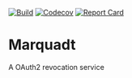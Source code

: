 [![Build](https://travis-ci.org/gargravarr/marquadt.svg?branch=master)][Build]
[![Codecov](https://codecov.io/github/gargravarr/marquadt/coverage.svg?branch=master)][Codecov]
[![Report Card](https://goreportcard.com/badge/github.com/gargravarr/marquadt)][Report Card]

[Build]: https://travis-ci.org/gargravarr/marquadt
[Codecov]: https://codecov.io/github/gargravarr/marquadt?branch=master
[Report Card]: https://goreportcard.com/report/github.com/gargravarr/marquadt

# Marquadt

A OAuth2 revocation service
